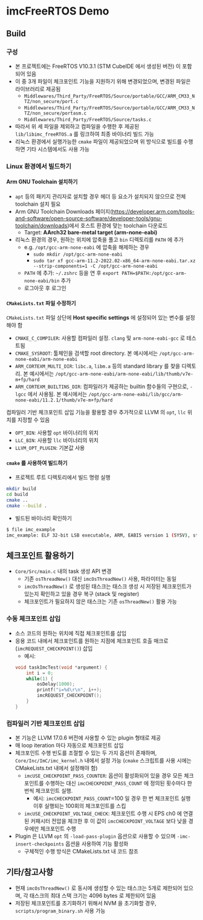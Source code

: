 # imcFreeRTOS Demo

## Build

### 구성
- 본 프로젝트에는 FreeRTOS V10.3.1 (STM CubeIDE 에서 생성된 버전) 이 포함되어 있음
- 이 중 3개 파일이 체크포인트 기능을 지원하기 위해 변경되었으며, 변경된 파일은 라이브러리로 제공됨
    - `Middlewares/Third_Party/FreeRTOS/Source/portable/GCC/ARM_CM33_NTZ/non_secure/port.c`
    - `Middlewares/Third_Party/FreeRTOS/Source/portable/GCC/ARM_CM33_NTZ/non_secure/portasm.c`
    - `Middlewares/Third_Party/FreeRTOS/Source/tasks.c`
- 따라서 위 세 파일을 제외하고 컴파일을 수행한 후 제공된 `lib/libimc_freeRTOS.a` 를 링크하여 최종 바이너리 빌드 가능
- 리눅스 환경에서 실행가능한 `cmake` 파일이 제공되었으며 위 방식으로 빌드를 수행하면 기타 시스템에서도 사용 가능

### Linux 환경에서 빌드하기
#### Arm GNU Toolchain 설치하기

- `apt` 등의 패키지 관리자로 설치할 경우 헤더 등 요소가 설치되지 않으므로 전체 toolchain 설치 필요
- Arm GNU Toolchain Downloads 페이지(<https://developer.arm.com/tools-and-software/open-source-software/developer-tools/gnu-toolchain/downloads>)에서 호스트 환경에 맞는 toolchain 다운로드
	- Target: **AArch32 bare-metal target (arm-none-eabi)**
- 리눅스 환경의 경우, 원하는 위치에 압축을 풀고 `bin` 디렉토리를 `PATH` 에 추가
	- e.g. `/opt/gcc-arm-none-eabi` 에 압축을 해제하는 경우
		- `sudo mkdir /opt/gcc-arm-none-eabi`
		- `sudo tar xf gcc-arm-11.2-2022.02-x86_64-arm-none-eabi.tar.xz --strip-components=1 -C /opt/gcc-arm-none-eabi`
	- `PATH` 에 추가: `~/.zshrc` 등을 연 후 `export PATH=$PATH:/opt/gcc-arm-none-eabi/bin` 추가
	- 로그아웃 후 로그인

#### `CMakeLists.txt` 파일 수정하기

`CMakeLists.txt` 파일 상단에 **Host specific settings** 에 설정되어 있는 변수를 설정해야 함

- `CMAKE_C_COMPILER`: 사용할 컴파일러 설정. `clang` 및 `arm-none-eabi-gcc` 로 테스트됨
- `CMAKE_SYSROOT`: 툴체인을 검색할 root directory. 본 예시에서는 `/opt/gcc-arm-none-eabi/arm-none-eabi`
- `ARM_CORTEXM_MULTI_DIR`: `libc.a`, `libm.a` 등의 standard library 를 찾을 디렉토리. 본 예시에서는 `/opt/gcc-arm-none-eabi/arm-none-eabi/lib/thumb/v7e-m+fp/hard`
- `ARM_CORTEXM_BUILTINS_DIR`: 컴파일러가 제공하는 builtin 함수들의 구현으로, `-lgcc` 에서 사용됨. 본 예시에서는 `/opt/gcc-arm-none-eabi/lib/gcc/arm-none-eabi/11.2.1/thumb/v7e-m+fp/hard`

컴파일러 기반 체크포인트 삽입 기능을 활용할 경우 추가적으로 LLVM 의 `opt`, `llc` 위치를 지정할 수 있음
- `OPT_BIN`: 사용할 `opt` 바이너리의 위치
- `LLC_BIN`: 사용할 `llc` 바이너리의 위치
- `LLVM_OPT_PLUGIN`: 기본값 사용

#### `cmake` 를 사용하여 빌드하기

- 프로젝트 루트 디렉토리에서 빌드 명령 실행

```bash
mkdir build
cd build
cmake ..
cmake --build .
```

- 빌드된 바이너리 확인하기
```bash
$ file imc_example
imc_example: ELF 32-bit LSB executable, ARM, EABI5 version 1 (SYSV), statically linked, with debug_info, not stripped
```


## 체크포인트 활용하기

- `Core/Src/main.c` 내의 task 생성 API 변경
    - 기존 `osThreadNew()` 대신 `imcOsThreadNew()` 사용, 파라미터는 동일
    - `imcOsThreadNew()` 로 생성된 태스크는 태스크 생성 시 저장된 체크포인트가 있는지 확인하고 있을 경우 복구 (stack 및 register)
    - 체크포인트가 필요하지 않은 태스크는 기존 `osThreadNew()` 활용 가능

### 수동 체크포인트 삽입
- 소스 코드의 원하는 위치에 직접 체크포인트를 삽입
- 응용 코드 내에서 체크포인트를 원하는 지점에 체크포인트 호출 매크로 (`imcREQUEST_CHECKPOINT()`) 삽입
    - 예시:
    ```c
    void taskImcTest(void *argument) {
        int i = 0;
        while(1) {
            osDelay(1000);
            printf("i=%d\r\n", i++);
            imcREQUEST_CHECKPOINT();
        }
    }
    ```

### 컴파일러 기반 체크포인트 삽입
- 본 기능은 LLVM 17.0.6 버전에 사용할 수 있는 plugin 형태로 제공
- 매 loop iteration 마다 자동으로 체크포인트 삽입
- 체크포인트 수행 빈도를 조절할 수 있는 두 가지 옵션이 존재하며, `Core/Inc/ImC/imc_kernel.h` 내에서 설정 가능 (`cmake` 스크립트를 사용 시에는 CMakeLists.txt 내에서 설정해야 함)
    - `imcUSE_CHECKPOINT_PASS_COUNTER`: 옵션이 활성화되어 있을 경우 모든 체크포인트를 수행하는 대신 `imcCHECKPOINT_PASS_COUNT` 에 정의된 횟수마다 한번씩 체크포인트 실행.
        - 예시: `imcCHECKPOINT_PASS_COUNT`=100 일 경우 한 번 체크포인트 실행 이후 실행되는 100회의 체크포인트를 스킵
    - `imcUSE_CHECKPOINT_VOLTAGE_CHECK`: 체크포인트 수행 시 EPS ch0 에 연결된 커패시터 전압을 체크한 후 이 값이 `imcCHECKPOINT_VOLTAGE` 보다 낮을 경우에만 체크포인트 수행
- Plugin 은 LLVM `opt` 의 `-load-pass-plugin` 옵션으로 사용할 수 있으며 `-imc-insert-checkpoints` 옵션을 사용하여 기능 활성화
    - 구체적인 수행 방식은 CMakeLists.txt 내 코드 참조

## 기타/참고사항
- 현재 `imcOsThreadNew()` 로 동시에 생성할 수 있는 태스크는 5개로 제한되어 있으며, 각 태스크의 최대 스택 크기는 4096 bytes 로 제한되어 있음
- 저장된 체크포인트를 초기화하기 위해서 NVM 을 초기화할 경우, `scripts/program_binary.sh` 사용 가능